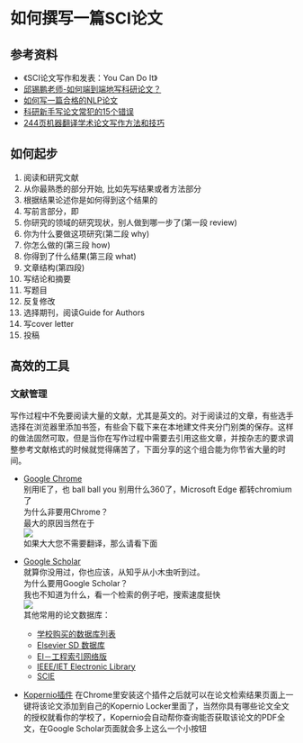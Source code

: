 # 如何撰写一篇SCI论文
## 参考资料
+ 《SCI论文写作和发表：You Can Do It》   
+ [邱锡鹏老师-如何端到端地写科研论文？](https://xpqiu.github.io/slides/20181019-PaperWriting.pdf)   
+ [如何写一篇合格的NLP论文](https://mp.weixin.qq.com/s/kxqScCnihtuc-zbvzUtMeA)   
+ [科研新手写论文常犯的15个错误](https://mp.weixin.qq.com/s/wtJRA1c17Phnq3CYPT_XHA)   
+ [244页机器翻译学术论文写作方法和技巧](https://mp.weixin.qq.com/s/8d_Jz1SblcCaSUxoQ-IbXw)

## 如何起步
1. 阅读和研究文献
2. 从你最熟悉的部分开始, 比如先写结果或者方法部分
3. 根据结果论述你是如何得到这个结果的
4. 写前言部分，即
  1. 你研究的领域的研究现状，别人做到哪一步了(第一段 review)
  2. 你为什么要做这项研究(第二段 why)
  3. 你怎么做的(第三段 how)
  4. 你得到了什么结果(第三段 what)
  5. 文章结构(第四段)
5. 写结论和摘要
6. 写题目
7. 反复修改
8. 选择期刊，阅读Guide for Authors
9. 写cover letter
10. 投稿

## 高效的工具
### 文献管理
写作过程中不免要阅读大量的文献，尤其是英文的。对于阅读过的文章，有些选手选择在浏览器里添加书签，有些会下载下来在本地建文件夹分门别类的保存。这样的做法固然可取，但是当你在写作过程中需要去引用这些文章，并按杂志的要求调整参考文献格式的时候就觉得痛苦了，下面分享的这个组合能为你节省大量的时间。
+ [Google Chrome](https://www.google.cn/chrome/)         
别用IE了，也 ball ball you 别用什么360了，Microsoft Edge 都转chromium 了    
为什么非要用Chrome？    
最大的原因当然在于   
![](https://github.com/hujianbest/graduation.secrets/blob/master/image/translate.png)   
如果大大您不需要翻译，那么请看下面   
+ [Google Scholar](https://scholar.google.com/)   
就算你没用过，你也应该，从知乎从小木虫听到过。   
为什么要用Google Scholar？   
我也不知道为什么，看一个检索的例子吧，搜索速度挺快   
![](https://github.com/hujianbest/graduation.secrets/blob/master/image/scholar1.png)     
其他常用的论文数据库：  
  + [学校购买的数据库列表](http://lib.whut.edu.cn/node/358.jspx)
  + [Elsevier SD 数据库](https://www.sciencedirect.com/)   
  + [EI－工程索引网络版](https://www.engineeringvillage.com/search/quick.url)   
  + [IEEE/IET Electronic Library](https://ieeexplore.ieee.org/Xplore/home.jsp)   
  + [SCIE](http://www.webofknowledge.com)


+ [Kopernio插件](https://kopernio.com/)
在Chrome里安装这个插件之后就可以在论文检索结果页面上一键将该论文添加到自己的Kopernio Locker里面了，当然你具有哪些论文全文的授权就看你的学校了，Kopernio会自动帮你查询能否获取该论文的PDF全文，在Google Scholar页面就会多上这么一个小按钮
